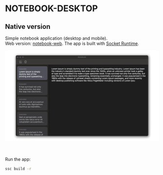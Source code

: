 # NOTEBOOK-DESKTOP

## Native version

Simple notebook application (desktop and mobile).
<br>
Web version: [notebook-web](https://github.com/HelloXiuXiu/notebook-web).
The app is built with [Socket Runtime](https://socketsupply.co/guides/).

![screenshot](src/images/notebook.png)

<br>
<br> 
Run the app:

```sh
ssc build -r
```

